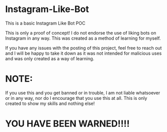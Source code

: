 # Instagram-Like-Bot
This is a basic Instagram Like Bot POC

This is only a proof of concept! I do not endorse the use of liking bots on Instagram in any way. This was created as a method of learning for myself.

If you have any issues with the posting of this project, feel free to reach out and I will be happy to take it down as it was not intended for malicious uses and was only created as a way of learning. 

# NOTE: 
If you use this and you get banned or in trouble, I am not liable whatsoever or in any way, nor do I encourage that you use this at all. This is only created to show my skills and nothing else!

# YOU HAVE BEEN WARNED!!!!

